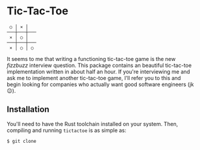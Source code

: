 # Tic-Tac-Toe
```
 ○ │ ⨯ │
───┼───┼───
 ⨯ │ ○ │
───┼───┼───
 ⨯ │ ○ │ ○
```

It seems to me that writing a functioning tic-tac-toe game is the new *fizzbuzz* interview question.
This package contains an beautiful tic-tac-toe implementation written in about half an hour.
If you're interviewing me and ask me to implement another tic-tac-toe game,
I'll refer you to this and begin looking for companies who actually want good software engineers (jk 😉).

## Installation
You'll need to have the Rust toolchain installed on your system.
Then, compiling and running `tictactoe` is as simple as:

```
$ git clone 
```
